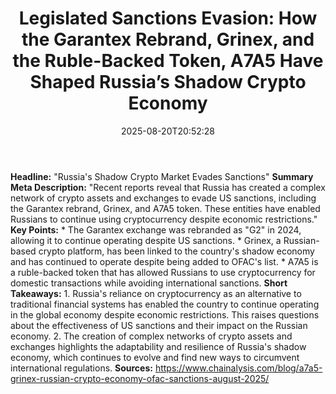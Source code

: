 ﻿---
title: "Legislated Sanctions Evasion: How the Garantex Rebrand, Grinex, and the Ruble-Backed Token, A7A5 Have Shaped Russia’s Shadow Crypto Economy"
date: "2025-08-20T20:52:28"
category: "Markets"
summary: ""
slug: "legislated sanctions evasion how the garantex rebrand grinex"
source_urls:
  - "https://www.chainalysis.com/blog/a7a5-grinex-russian-crypto-economy-ofac-sanctions-august-2025/"
seo:
  title: "Legislated Sanctions Evasion: How the Garantex Rebrand, Grinex, and the Ruble-Backed Token, A7A5 Have Shaped Russia’s Shadow Crypto Economy | Hash n Hedge"
  description: ""
  keywords: ["news", "markets", "brief"]
---
**Headline:** "Russia's Shadow Crypto Market Evades Sanctions"  **Summary Meta Description:** "Recent reports reveal that Russia has created a complex network of crypto assets and exchanges to evade US sanctions, including the Garantex rebrand, Grinex, and A7A5 token. These entities have enabled Russians to continue using cryptocurrency despite economic restrictions."  **Key Points:**  * The Garantex exchange was rebranded as "G2" in 2024, allowing it to continue operating despite US sanctions. * Grinex, a Russian-based crypto platform, has been linked to the country's shadow economy and has continued to operate despite being added to OFAC's list. * A7A5 is a ruble-backed token that has allowed Russians to use cryptocurrency for domestic transactions while avoiding international sanctions.  **Short Takeaways:**  1. Russia's reliance on cryptocurrency as an alternative to traditional financial systems has enabled the country to continue operating in the global economy despite economic restrictions. This raises questions about the effectiveness of US sanctions and their impact on the Russian economy. 2. The creation of complex networks of crypto assets and exchanges highlights the adaptability and resilience of Russia's shadow economy, which continues to evolve and find new ways to circumvent international regulations.  **Sources:**  https://www.chainalysis.com/blog/a7a5-grinex-russian-crypto-economy-ofac-sanctions-august-2025/ 
